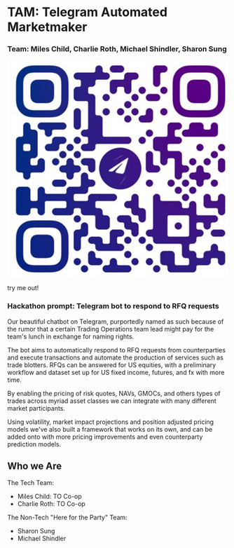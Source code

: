 # TAM: Telegram Automated Marketmaker

### Team: Miles Child, Charlie Roth, Michael Shindler, Sharon Sung

![tamqr.png](tamqr.png)

try me out!

### Hackathon prompt: Telegram bot to respond to RFQ requests

Our beautiful chatbot on Telegram, purportedly named as such
because of the rumor that a certain Trading Operations team 
lead might pay for the team's lunch in exchange for naming rights. 

The bot aims to automatically respond to RFQ requests from 
counterparties and execute transactions and automate 
the production of services such as trade blotters. RFQs can be 
answered for US equities, with a preliminary workflow and dataset 
set up for US fixed income, futures, and fx with more time. 

By enabling the pricing of risk quotes, NAVs, GMOCs, and others 
types of trades across myriad asset classes we can integrate 
with many different market participants.

Using volatility, market impact projections and position adjusted 
pricing models we've also built a framework that works on its own, 
and can be added onto with more pricing improvements and 
even counterparty prediction models.

## Who we Are

The Tech Team:
- Miles Child: TO Co-op
- Charlie Roth: TO Co-op

The Non-Tech "Here for the Party" Team: 
- Sharon Sung
- Michael Shindler 

